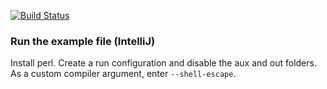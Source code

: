 [![Build Status](https://travis-ci.com/slideclimb/rubiks-notes.svg?branch=master)](https://travis-ci.com/slideclimb/rubiks-notes)

### Run the example file (IntelliJ)

Install perl.
Create a run configuration and disable the aux and out folders.
As a custom compiler argument, enter `--shell-escape`.
